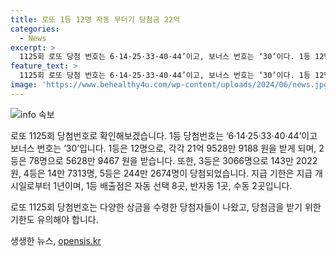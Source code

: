 ```yaml
---
title: 로또 1등 12명 자동 무더기 당첨금 22억
categories:
  - News
excerpt: >
  1125회 로또 당첨 번호는 6·14·25·33·40·44’이고, 보너스 번호는 ‘30’이다. 1등 12명은 각각 21억 9528만 9188 원을 받고, 2등 78명은 5628만 9467 원을 수령한다. 3등 3066명은 143만 2022 원, 4등 14만 7313명은 고정 당첨금 5만 원을 받는다. 또한 5등 244만 2674명은 고정 당첨금 5000 원을 받게 되었다. 1등 배출점은 자동 선택 8곳, 반자동 1곳, 수동 2곳으로 서울 종로구 짱복권’ 1곳과 다른 1곳에서만 수동 선택으로 2명이 배출되었다.
feature_text: >
  1125회 로또 당첨 번호는 6·14·25·33·40·44’이고, 보너스 번호는 ‘30’이다. 1등 12명은 각각 21억 9528만 9188 원을 받고, 2등 78명은 5628만 9467 원을 수령한다. 3등 3066명은 143만 2022 원, 4등 14만 7313명은 고정 당첨금 5만 원을 받는다. 또한 5등 244만 2674명은 고정 당첨금 5000 원을 받게 되었다. 1등 배출점은 자동 선택 8곳, 반자동 1곳, 수동 2곳으로 서울 종로구 짱복권’ 1곳과 다른 1곳에서만 수동 선택으로 2명이 배출되었다.
image: 'https://www.behealthy4u.com/wp-content/uploads/2024/06/news.jpg'
---
```


<p><img src="https://www.behealthy4u.com/wp-content/uploads/2024/06/news.jpg" alt="info 속보" /></p>

<p>로또 1125회 당첨번호로 확인해보겠습니다. 1등 당첨번호는 ‘6·14·25·33·40·44’이고 보너스 번호는 ‘30’입니다. 1등은 12명으로, 각각 21억 9528만 9188 원을 받게 되며, 2등은 78명으로 5628만 9467 원을 받습니다. 또한, 3등은 3066명으로 143만 2022 원, 4등은 14만 7313명, 5등은 244만 2674명이 당첨되었습니다. 지급 기한은 지급 개시일로부터 1년이며, 1등 배출점은 자동 선택 8곳, 반자동 1곳, 수동 2곳입니다.</p>

<p>로또 1125회 당첨번호는 다양한 상금을 수령한 당첨자들이 나왔고, 당첨금을 받기 위한 기한도 유의해야 합니다.</p>
생생한 뉴스, <a href="https://opensis.kr" rel="dofollow">opensis.kr</a>


